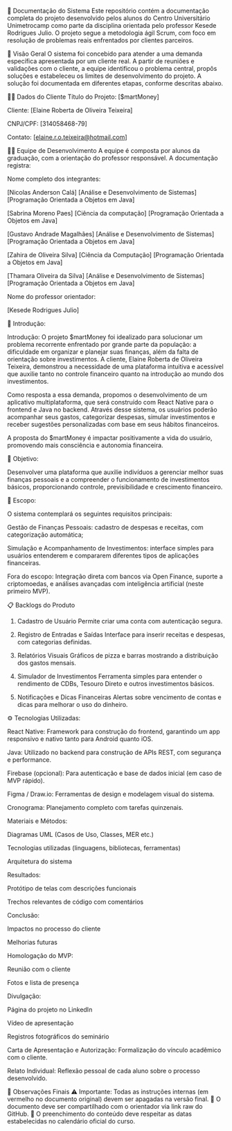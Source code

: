 

📘 Documentação do Sistema
Este repositório contém a documentação completa do projeto desenvolvido pelos alunos do Centro Universitário Unimetrocamp como parte da disciplina orientada pelo professor Kesede Rodrigues Julio. O projeto segue a metodologia ágil Scrum, com foco em resolução de problemas reais enfrentados por clientes parceiros.

📌 Visão Geral
O sistema foi concebido para atender a uma demanda específica apresentada por um cliente real. A partir de reuniões e validações com o cliente, a equipe identificou o problema central, propôs soluções e estabeleceu os limites de desenvolvimento do projeto. A solução foi documentada em diferentes etapas, conforme descritas abaixo.

🧑‍💼 Dados do Cliente
Título do Projeto: [$martMoney]

Cliente: [Elaine Roberta de Oliveira Teixeira]

CNPJ/CPF: [314058468-79]

Contato: [elaine.r.o.teixeira@hotmail.com]

👩‍💻 Equipe de Desenvolvimento
A equipe é composta por alunos da graduação, com a orientação do professor responsável. A documentação registra:

Nome completo dos integrantes:

[Nicolas Anderson Calá] [Análise e Desenvolvimento de Sistemas] [Programação Orientada a Objetos em Java]

[Sabrina Moreno Paes] [Ciência da computação] [Programação Orientada a Objetos em Java]

[Gustavo Andrade Magalhães] [Análise e Desenvolvimento de Sistemas] [Programação Orientada a Objetos em Java]

[Zahira de Oliveira Silva] [Ciência da Computação] [Programação Orientada a Objetos em Java]

[Thamara Oliveira da Silva] [Análise e Desenvolvimento de Sistemas] [Programação Orientada a Objetos em Java]


Nome do professor orientador:

[Kesede Rodrigues Julio]

🧭 Introdução:

Introdução: O projeto $martMoney foi idealizado para solucionar um problema recorrente enfrentado por grande parte da população: a dificuldade em organizar e planejar suas finanças, além da falta de orientação sobre investimentos. A cliente, Elaine Roberta de Oliveira Teixeira, demonstrou a necessidade de uma plataforma intuitiva e acessível que auxilie tanto no controle financeiro quanto na introdução ao mundo dos investimentos.

Como resposta a essa demanda, propomos o desenvolvimento de um aplicativo multiplataforma, que será construído com React Native para o frontend e Java no backend. Através desse sistema, os usuários poderão acompanhar seus gastos, categorizar despesas, simular investimentos e receber sugestões personalizadas com base em seus hábitos financeiros.

A proposta do $martMoney é impactar positivamente a vida do usuário, promovendo mais consciência e autonomia financeira.

🎯 Objetivo:

Desenvolver uma plataforma que auxilie indivíduos a gerenciar melhor suas finanças pessoais e a compreender o funcionamento de investimentos básicos, proporcionando controle, previsibilidade e crescimento financeiro.

🧩 Escopo:

O sistema contemplará os seguintes requisitos principais:

Gestão de Finanças Pessoais: cadastro de despesas e receitas, com categorização automática;

Simulação e Acompanhamento de Investimentos: interface simples para usuários entenderem e compararem diferentes tipos de aplicações financeiras.

Fora do escopo: Integração direta com bancos via Open Finance, suporte a criptomoedas, e análises avançadas com inteligência artificial (neste primeiro MVP).

📋 Backlogs do Produto 
1. Cadastro de Usuário
Permite criar uma conta com autenticação segura.

2. Registro de Entradas e Saídas
Interface para inserir receitas e despesas, com categorias definidas.

3. Relatórios Visuais
Gráficos de pizza e barras mostrando a distribuição dos gastos mensais.

4. Simulador de Investimentos
Ferramenta simples para entender o rendimento de CDBs, Tesouro Direto e outros investimentos básicos.

5. Notificações e Dicas Financeiras
Alertas sobre vencimento de contas e dicas para melhorar o uso do dinheiro.

⚙️ Tecnologias Utilizadas:

React Native: Framework para construção do frontend, garantindo um app responsivo e nativo tanto para Android quanto iOS.

Java: Utilizado no backend para construção de APIs REST, com segurança e performance.

Firebase (opcional): Para autenticação e base de dados inicial (em caso de MVP rápido).

Figma / Draw.io: Ferramentas de design e modelagem visual do sistema.



Cronograma: Planejamento completo com tarefas quinzenais.

Materiais e Métodos:

Diagramas UML (Casos de Uso, Classes, MER etc.)

Tecnologias utilizadas (linguagens, bibliotecas, ferramentas)

Arquitetura do sistema

Resultados:

Protótipo de telas com descrições funcionais

Trechos relevantes de código com comentários

Conclusão:

Impactos no processo do cliente

Melhorias futuras

Homologação do MVP:

Reunião com o cliente

Fotos e lista de presença

Divulgação:

Página do projeto no LinkedIn

Vídeo de apresentação

Registros fotográficos do seminário

Carta de Apresentação e Autorização: Formalização do vínculo acadêmico com o cliente.

Relato Individual: Reflexão pessoal de cada aluno sobre o processo desenvolvido.

🧾 Observações Finais
⚠️ Importante: Todas as instruções internas (em vermelho no documento original) devem ser apagadas na versão final.
🔗 O documento deve ser compartilhado com o orientador via link raw do GitHub.
📅 O preenchimento do conteúdo deve respeitar as datas estabelecidas no calendário oficial do curso.
